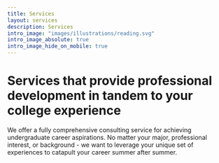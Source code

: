 ```yaml
---
title: Services
layout: services
description: Services
intro_image: "images/illustrations/reading.svg"
intro_image_absolute: true
intro_image_hide_on_mobile: true
---
```


# Services that provide professional development in tandem to your college experience

We offer a fully comprehensive consulting service for achieving undergraduate career aspirations.  No matter your major, professional interest, or background - we want to leverage your unique set of experiences to catapult your career summer after summer.